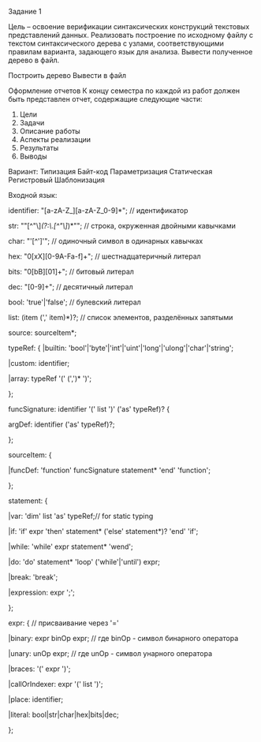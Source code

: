 Задание 1

Цель – освоение верификации синтаксических конструкций текстовых представлений данных.
Реализовать построение по исходному файлу с текстом синтаксического дерева с узлами,
соответствующими правилам варианта, задающего язык для анализа. Вывести полученное дерево
в файл. 

Построить дерево
Вывести в файл


Оформление отчетов
К концу семестра по каждой из работ должен быть представлен отчет, содержащие следующие
части:
1. Цели
2. Задачи
3. Описание работы
4. Аспекты реализации
5. Результаты
6. Выводы 

Вариант:
Типизация   Байт-код    Параметризация
Статическая Регистровый Шаблонизация

Входной язык:

identifier: "[a-zA-Z_][a-zA-Z_0-9]*"; 	// идентификатор

str: "\"[^\"\\]*(?:\\.[^\"\\]*)*\""; 	// строка, окруженная двойными кавычками

char: "'[^']'"; 						// одиночный символ в одинарных кавычках

hex: "0[xX][0-9A-Fa-f]+"; 				// шестнадцатеричный литерал

bits: "0[bB][01]+"; 					// битовый литерал

dec: "[0-9]+"; 							// десятичный литерал

bool: 'true'|'false'; 					// булевский литерал

list<item>: (item (',' item)*)?; 		// список элементов, разделённых запятыми
 
source: sourceItem*;



typeRef: {
 |builtin: 'bool'|'byte'|'int'|'uint'|'long'|'ulong'|'char'|'string';
 
 |custom: identifier;
 
 |array: typeRef '(' (',')* ')';
 
};



funcSignature: identifier '(' list<argDef> ')' ('as' typeRef)? {
 
 argDef: identifier ('as' typeRef)?;
 
};



sourceItem: {

 |funcDef: 'function' funcSignature statement* 'end' 'function';
 
};



statement: {

 |var: 'dim' list<identifier> 'as' typeRef;// for static typing
 
 |if: 'if' expr 'then' statement* ('else' statement*)? 'end' 'if';
 
 |while: 'while' expr statement* 'wend';
 
 |do: 'do' statement* 'loop' ('while'|'until') expr;
 
 |break: 'break';
 
 |expression: expr ';';
 
};


expr: { // присваивание через '='

 |binary: expr binOp expr; // где binOp - символ бинарного оператора
 
 |unary: unOp expr; // где unOp - символ унарного оператора
 
 |braces: '(' expr ')';
 
 |callOrIndexer: expr '(' list<expr> ')';
 
 |place: identifier;
 
 |literal: bool|str|char|hex|bits|dec;
 
}; 


